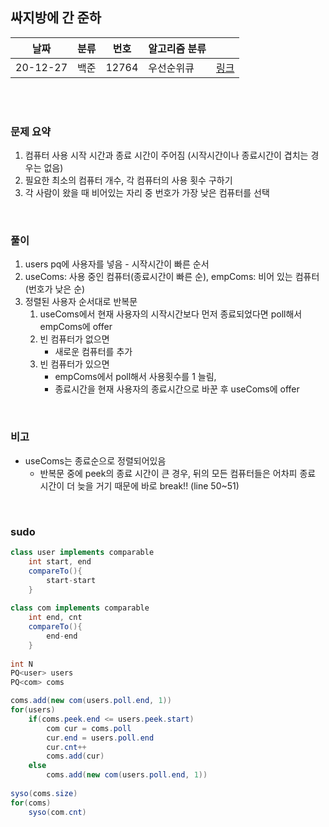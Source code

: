 ## 싸지방에 간 준하

| 날짜   | 분류 | 번호 | 알고리즘 분류 |                                          |
| -------- | ---- | ------- | -------- | -------------------------------------------- |
| 20-12-27 | 백준   |  12764  |  우선순위큐  | [링크](https://www.acmicpc.net/problem/12764) |


<br/><br/>

### 문제 요약 

1. 컴퓨터 사용 시작 시간과 종료 시간이 주어짐 (시작시간이나 종료시간이 겹치는 경우는 없음)
2. 필요한 최소의 컴퓨터 개수, 각 컴퓨터의 사용 횟수 구하기
3. 각 사람이 왔을 때 비어있는 자리 중 번호가 가장 낮은 컴퓨터를 선택

<br/>

### 풀이

1. users pq에 사용자를 넣음 - 시작시간이 빠른 순서
2. useComs: 사용 중인 컴퓨터(종료시간이 빠른 순), empComs: 비어 있는 컴퓨터(번호가 낮은 순)
3. 정렬된 사용자 순서대로 반복문
   1. useComs에서 현재 사용자의 시작시간보다 먼저 종료되었다면 poll해서 empComs에 offer
   2. 빈 컴퓨터가 없으면
      - 새로운 컴퓨터를 추가
   3. 빈 컴퓨터가 있으면
      - empComs에서 poll해서 사용횟수를 1 늘림,
      - 종료시간을 현재 사용자의 종료시간으로 바꾼 후 useComs에 offer


<br/>

### 비고

- useComs는 종료순으로 정렬되어있음
   - 반복문 중에 peek의 종료 시간이 큰 경우, 뒤의 모든 컴퓨터들은 어차피 종료 시간이 더 늦을 거기 때문에 바로 break!! (line 50~51)


<br/>

### sudo

```java
class user implements comparable
	int start, end
	compareTo(){
		start-start
	}
	
class com implements comparable
	int end, cnt
	compareTo(){
		end-end
	}
	
int N
PQ<user> users
PQ<com> coms

coms.add(new com(users.poll.end, 1))
for(users)
	if(coms.peek.end <= users.peek.start)
		com cur = coms.poll
		cur.end = users.poll.end
		cur.cnt++
		coms.add(cur)
	else
		coms.add(new com(users.poll.end, 1))
	
syso(coms.size)
for(coms)
	syso(com.cnt)	

```